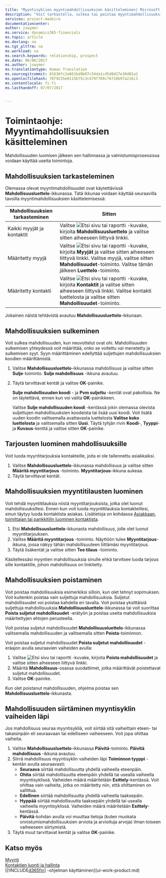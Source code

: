 ```yaml
---
title: "Myyntisyklien myyntimahdollisuuksien käsitteleminen| Microsoft Docs"
description: "Voit tarkastella, sulkea tai poistaa myyntimahdollisuuksia. Voit myös luoda mahdollisuuksille tarjouksia ja myyntitilauksia sekä siirtää mahdollisuuden myyntisyklin vaiheiden väli."
services: project-madeira
documentationcenter: 
author: jswymer
ms.service: dynamics365-financials
ms.topic: article
ms.devlang: na
ms.tgt_pltfrm: na
ms.workload: na
ms.search.keywords: relationship, prospect
ms.date: 06/06/2017
ms.author: jswymer
ms.translationtype: Human Translation
ms.sourcegitcommit: 81636fc2e661bd9b07c54da1cd5d0d27e30d01a2
ms.openlocfilehash: 78f9235e0115b75c3c479f789c76710b97a216c3
ms.contentlocale: fi-fi
ms.lasthandoff: 07/07/2017


---
```

# <a name="how-to-process-sales-opportunities"></a>Toimintaohje: Myyntimahdollisuuksien käsitteleminen
Mahdollisuuden luomisen jälkeen sen hallinnassa ja valmistumisprosessissa voidaan käyttää useita toimintoja.

## <a name="to-view-opportunities"></a>Mahdollisuuksien tarkasteleminen
Olemassa olevat myyntimahdollisuudet ovat käytettävissä **Mahdollisuusluettelo**-ikkunassa. Tätä ikkunaa voidaan käyttää seuraavilla tavoilla myyntimahdollisuuksien käsittelemisessä:

| Mahdollisuuksien tarkasteminen | Sitten |
| --- | --- |
| Kaikki myyjät ja kontaktit |Valitse ![Etsi sivu tai raportti](media/ui-search/search_small.png "Etsi sivu tai raportti -kuvake") -kuvake, kirjoita **Mahdollisuusluettelo** ja valitse sitten aiheeseen liittyvä linkki. |
| Määritetty myyjä |Valitse ![Etsi sivu tai raportti](media/ui-search/search_small.png "Etsi sivu tai raportti -kuvake") -kuvake, kirjoita **Myyjät** ja valitse sitten aiheeseen liittyvä linkki. Valitse myyjä, valitse sitten **Mahdollisuudet**-toiminto. Valitse tämän jälkeen **Luettelo**-toiminto. |
| Määritetty kontakti |Valitse ![Etsi sivu tai raportti](media/ui-search/search_small.png "Etsi sivu tai raportti -kuvake") -kuvake, kirjoita **Kontaktit** ja valitse sitten aiheeseen liittyvä linkki. Valitse kontakti luettelosta ja valitse sitten **Mahdollisuudet**-toiminto. |

Jokainen näistä tehtävistä avautuu **Mahdollisuusluettelo**-ikkunaan.

## <a name="to-close-opportunities"></a>Mahdollisuuksien sulkeminen
Voit sulkea mahdollisuuden, kun neuvottelut ovat ohi. Mahdollisuuden sulkemisen yhteydessä voit määrittää, onko se voitettu vai menetetty ja sulkemisen syyt. Syyn määrittäminen edellyttää suljettujen mahdollisuuksien koodien määrittämistä.

1. Valitse **Mahdollisuusluettelo**-ikkunassa mahdollisuus ja valitse sitten **Sulje**-toiminto. **Sulje mahdollisuus** -ikkuna avautuu.
2. Täytä tarvittavat kentät ja valitse **OK**-painike.

   **Sulje mahdollisuuden koodi** - ja **Pvm suljettu** -kentät ovat pakollisia. Ne on täytettävä, ennen kun voi valita **OK**-painikkeen.

   Valitse **Sulje mahdollisuuden koodi** -kentässä jokin olemassa olevista suljettujen mahdollisuuksien koodeista tai lisää uusi koodi. Voit lisätä uuden koodin valitsemalla avattavasta luettelosta **Valitse koko luettelosta** ja valitsemalla sitten **Uusi**. Täytä tyhjän rivin **Koodi**-, **Tyyppi**- ja **Kuvaus**-kenttä ja valitse sitten **OK**-painike.

## <a name="to-create-quotes-for-opportunities"></a>Tarjousten luominen mahdollisuuksille
Voit luoda myyntitarjouksia kontakteille, joita ei ole tallennettu asiakkaiksi.

1. Valitse **Mahdollisuusluettelo**-ikkunassa mahdollisuus ja valitse sitten **Määritä myyntitarjous** -toiminto. **Myyntitarjous**-ikkuna aukeaa.
2. Täytä tarvittavat kentät.

## <a name="to-create-sales-orders-for-opportunities"></a>Mahdollisuuksien myyntitilausten luominen
Voit tehdä myyntitilauksia niistä myyntitarjouksista, jotka olet luonut mahdollisuuksillesi. Ennen kun voit luoda myyntitilauksia kontakteillesi, sinun täytyy luoda kontaktista asiakas. Lisätietoja on kohdassa [Asiakkaan, toimittajan tai pankkitilin luominen kontaktista](marketing-how-create-contacts-new-customers-vendors-bank-accounts.md).

1. Etsi **Mahdollisuusluettelo**-ikkunasta mahdollisuus, jolle olet luonut myyntitarjouksen.
2. Valitse **Määritä myyntitarjous** -toiminto. Näyttöön tulee **Myyntitarjous**-ikkuna, jossa näkyy tähän mahdollisuuteen liittämäsi myyntitarjous.
3. Täytä lisäkentät ja valitse sitten **Tee tilaus** -toiminto.

Käsitellessäsi myyntien mahdollisuuksia sinulle ehkä tarvitsee luoda tarjous sille kontaktille, johon mahdollisuus on linkitetty.

## <a name="to-delete-opportunities"></a>Mahdollisuuksien poistaminen
Voit poistaa mahdollisuuksia esimerkiksi silloin, kun olet tehnyt sopimuksen. Voit kuitenkin poistaa vain suljettuja mahdollisuuksia. Suljetut mahdollisuudet voi poistaa kahdella eri tavalla. Voit poistaa yksittäisiä suljettuja mahdollisuuksia **Mahdollisuusluettelo**-ikkunassa tai voit suorittaa **Poista suljetut mahdollisuudet** -erätyön ja poistaa useita mahdollisuuksia määritettyjen ehtojen perusteella.

Voit poistaa suljetut mahdollisuudet **Mahdollisuusluettelo**-ikkunassa valitsemalla mahdollisuuden ja valitsemalla sitten **Poista**-toiminnon.

Voit poistaa suljetut mahdollisuudet **Poista suljetut mahdollisuudet** -eräajon avulla seuraavien vaiheiden avulla:

1. Valitse ![Etsi sivu tai raportti](media/ui-search/search_small.png "Etsi sivu tai raportti -kuvake") -kuvake, kirjoita **Poista mahdollisuudet** ja valitse sitten aiheeseen liittyvä linkki.
2. Määritä **Mahdollisuus**-osassa suodattimet, jotka määrittävät poistettavat suljetut mahdollisuudet.
3. Valitse **OK**-painike.

Kun olet poistanut mahdollisuuden, ohjelma poistaa sen **Mahdollisuusluettelo**-ikkunasta.

## <a name="to-move-an-opportunity-through-sales-cycle-stages"></a>Mahdollisuuden siirtäminen myyntisyklin vaiheiden läpi
Jos mahdollisuus seuraa myyntisykliä, voit siirtää sitä vaiheittain eteen- tai takaisinpäin eli seuraavaan tai edelliseen vaiheeseen. Voit jopa ohittaa vaiheita.

1. Valitse **Mahdollisuusluettelo**-ikkunassa **Päivitä**-toiminto. **Päivitä mahdollisuus** -ikkuna avautuu.
2. Siirrä mahdollisuus myyntisyklin vaiheiden läpi **Toiminnon tyyppi** -kentän avulla seuraavasti:
   * **Seuraava** siirtää mahdollisuutta yhdellä vaiheella eteenpäin.
   * **Ohita** siirtää mahdollisuutta eteenpäin yhdellä tai usealla vaiheella myyntisyklissä. Vaiheiden määrä määritetään **Esittely**-kentässä. Voit ohittaa vain vaiheita, jotka on määritetty niin, että ohittaminen on sallittua.
   * **Edellinen** siirtää mahdollisuutta yhdellä vaiheella taaksepäin.
   * **Hyppää** siirtää mahdollisuutta taaksepäin yhdellä tai usealla vaiheella myyntisyklissä. Vaiheiden määrä määritetään **Esittely**-kentässä.
   * **Päivitä**-kohdan avulla voi muuttaa tietoja (kuten muokata onnistumismahdollisuuksien arviota ja arvioituja arvoja) ilman toiseen vaiheeseen siirtymistä.
3. Täytä muut tarvittavat kentät ja valitse **OK**-painike.

## <a name="see-also"></a>Katso myös
[Myynti](sales-manage-sales.md)  
[Kontaktien luonti ja hallinta](marketing-contacts.md)  
[[!INCLUDE[d365fin](includes/d365fin_md.md)] -ohjelman käyttäminen](ui-work-product.md)

